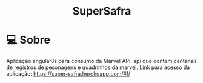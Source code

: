 

<h1 align='center'>
    SuperSafra
</h1>

# 💻 Sobre

Aplicação angularJs para consumo da Marvel API, api que contem centanas de registros de pesonagens e quadrinhos da marvel.
Link para acesso da aplicação: https://super-safra.herokuapp.com/#!/


